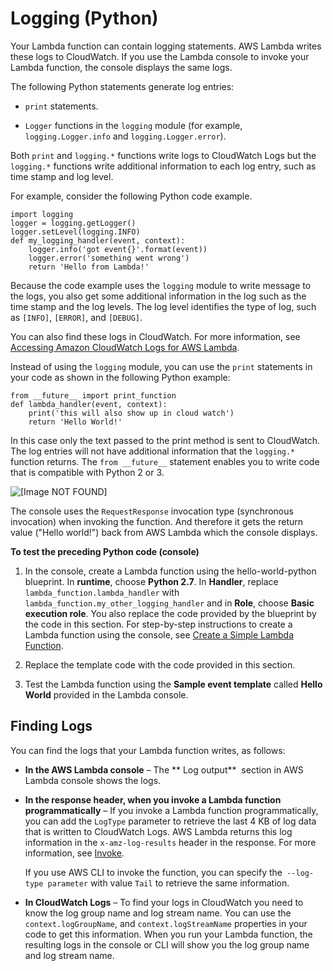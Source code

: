 # Logging \(Python\)<a name="python-logging"></a>

Your Lambda function can contain logging statements\. AWS Lambda writes these logs to CloudWatch\. If you use the Lambda console to invoke your Lambda function, the console displays the same logs\. 

The following Python statements generate log entries:

+ `print` statements\.

+ `Logger` functions in the `logging` module \(for example, `logging.Logger.info` and `logging.Logger.error`\)\.

Both `print` and `logging.*` functions write logs to CloudWatch Logs but the `logging.*` functions write additional information to each log entry, such as time stamp and log level\.

For example, consider the following Python code example\. 

```
import logging
logger = logging.getLogger()
logger.setLevel(logging.INFO)
def my_logging_handler(event, context):
    logger.info('got event{}'.format(event))
    logger.error('something went wrong')
    return 'Hello from Lambda!'
```

Because the code example uses the `logging` module to write message to the logs, you also get some additional information in the log such as the time stamp and the log levels\. The log level identifies the type of log, such as `[INFO]`, `[ERROR]`, and `[DEBUG]`\.

You can also find these logs in CloudWatch\. For more information, see [Accessing Amazon CloudWatch Logs for AWS Lambda](monitoring-functions-logs.md)\.

Instead of using the `logging` module, you can use the `print` statements in your code as shown in the following Python example:

```
from __future__ import print_function
def lambda_handler(event, context):
    print('this will also show up in cloud watch')
    return 'Hello World!'
```

In this case only the text passed to the print method is sent to CloudWatch\. The log entries will not have additional information that the `logging.*` function returns\. The `from __future__` statement enables you to write code that is compatible with Python 2 or 3\.

![\[Image NOT FOUND\]](http://docs.aws.amazon.com/lambda/latest/dg/images/python-logging-20.png)

The console uses the `RequestResponse` invocation type \(synchronous invocation\) when invoking the function\. And therefore it gets the return value \("Hello world\!"\) back from AWS Lambda which the console displays\.

**To test the preceding Python code \(console\)**

1. In the console, create a Lambda function using the hello\-world\-python blueprint\. In **runtime**, choose **Python 2\.7**\. In **Handler**, replace `lambda_function.lambda_handler` with `lambda_function.my_other_logging_handler` and in **Role**, choose **Basic execution role**\. You also replace the code provided by the blueprint by the code in this section\. For step\-by\-step instructions to create a Lambda function using the console, see  [Create a Simple Lambda Function](get-started-create-function.md)\. 

1. Replace the template code with the code provided in this section\.

1. Test the Lambda function using the **Sample event template** called **Hello World** provided in the Lambda console\. 

## Finding Logs<a name="python-logging-finding-logs"></a>

You can find the logs that your Lambda function writes, as follows:

+ **In the AWS Lambda console** – The ** Log output**  section in AWS Lambda console shows the logs\. 

+ **In the response header, when you invoke a Lambda function programmatically** – If you invoke a Lambda function programmatically, you can add the `LogType` parameter to retrieve the last 4 KB of log data that is written to CloudWatch Logs\. AWS Lambda returns this log information in the `x-amz-log-results` header in the response\. For more information, see [Invoke](API_Invoke.md)\.

  If you use AWS CLI to invoke the function, you can specify the` --log-type parameter` with value `Tail` to retrieve the same information\.

+ **In CloudWatch Logs** – To find your logs in CloudWatch you need to know the log group name and log stream name\. You can use the `context.logGroupName`, and `context.logStreamName` properties in your code to get this information\. When you run your Lambda function, the resulting logs in the console or CLI will show you the log group name and log stream name\. 